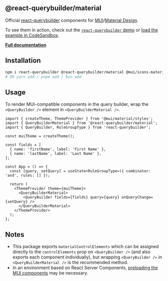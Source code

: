 ## @react-querybuilder/material

Official [react-querybuilder](https://npmjs.com/package/react-querybuilder) components for [MUI](https://mui.com/)/[Material Design](https://material.io/design).

To see them in action, check out the [`react-querybuilder` demo](https://react-querybuilder.js.org/demo/material) or [load the example in CodeSandbox](https://githubbox.com/react-querybuilder/react-querybuilder/tree/main/examples/material).

**[Full documentation](https://react-querybuilder.js.org/)**

## Installation

```bash
npm i react-querybuilder @react-querybuilder/material @mui/icons-material @mui/material
# OR yarn add / pnpm add / bun add
```

## Usage

To render MUI-compatible components in the query builder, wrap the `<QueryBuilder />` element in `<QueryBuilderMaterial />`.

```tsx
import { createTheme, ThemeProvider } from '@mui/material/styles';
import { QueryBuilderMaterial } from '@react-querybuilder/material';
import { QueryBuilder, RuleGroupType } from 'react-querybuilder';

const muiTheme = createTheme();

const fields = [
  { name: 'firstName', label: 'First Name' },
  { name: 'lastName', label: 'Last Name' },
];

const App = () => {
  const [query, setQuery] = useState<RuleGroupType>({ combinator: 'and', rules: [] });

  return (
    <ThemeProvider theme={muiTheme}>
      <QueryBuilderMaterial>
        <QueryBuilder fields={fields} query={query} onQueryChange={setQuery} />
      </QueryBuilderMaterial>
    </ThemeProvider>
  );
};
```

## Notes

- This package exports `materialControlElements` which can be assigned directly to the `controlElements` prop on `<QueryBuilder />` (and also exports each component individually), but wrapping `<QueryBuilder />` in `<QueryBuilderMaterial />` is the recommended method.
- In an environment based on React Server Components, [preloading the MUI components](https://react-querybuilder.js.org/docs/compat#preload-mui-components) may be necessary.
